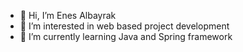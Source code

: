 

- 👋 Hi, I’m Enes Albayrak
- 👀 I’m interested in web based project development 
- 🌱 I’m currently learning Java and Spring framework

<!---
enesalbayrak/enesalbayrak is a ✨ special ✨ repository because its `README.md` (this file) appears on your GitHub profile.
You can click the Preview link to take a look at your changes.
--->
